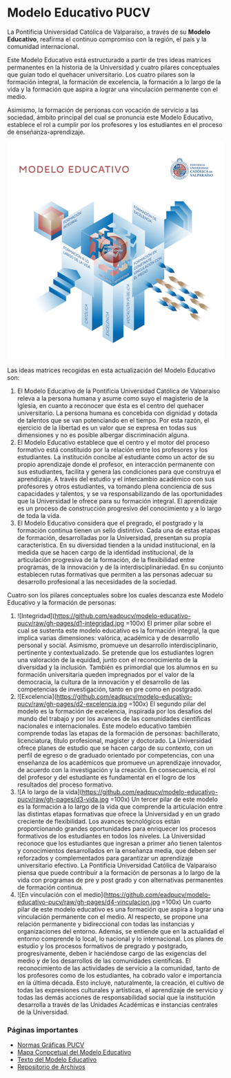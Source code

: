 # Modelo Educativo PUCV

La Pontificia Universidad Católica de Valparaíso, a través de su **Modelo Educativo**, reafirma el continuo compromiso con la región, el país y la comunidad internacional.

Este Modelo Educativo está estructurado a partir de tres ideas matrices permanentes en la historia de la Universidad y cuatro pilares conceptuales que guían todo el quehacer universitario. Los cuatro pilares son la formación integral, la formación de excelencia, la formación a lo largo de la vida y la formación que aspira a lograr una vinculación permanente con el medio.

Asimismo, la formación de personas con vocación de servicio a las sociedad, ámbito principal del cual se pronuncia este Modelo Educativo, establece el rol a cumplir por los profesores y los estudiantes en el proceso de enseñanza-aprendizaje.

![Digrama del Modelo Educativo de la Pontificia Universidad Católica de Valparaíso](https://github.com/eadpucv/modelo-educativo-pucv/raw/gh-pages/me-sm.jpg)

Las ideas matrices recogidas en esta actualización del Modelo Educativo son:

 1. El Modelo Educativo de la Pontificia Universidad Católica de Valparaíso releva a la persona humana y asume como suyo el magisterio de la Iglesia, en cuanto a reconocer que ésta es el centro del quehacer universitario. La persona humana es concebida con dignidad y dotada de talentos que se van potenciando en el tiempo. Por esta razón, el ejercicio de la libertad es un valor que se expresa en todas sus dimensiones y no es posible albergar discriminación alguna.
 2. El Modelo Educativo establece que el centro y el motor del proceso formativo está constituido por la relación entre los profesores y los estudiantes. La institución concibe al estudiante como un actor de su propio aprendizaje donde el profesor, en interacción permanente con sus estudiantes, facilita y genera las condiciones para que construya el aprendizaje. A través del estudio y el intercambio académico con sus profesores y otros estudiantes, va tomando plena conciencia de sus capacidades y talentos, y se va responsabilizando de las oportunidades que la Universidad le ofrece para su formación integral. El aprendizaje es un proceso de construcción progresivo del conocimiento y a lo largo de toda la vida.
 3. El Modelo Educativo considera que el pregrado, el postgrado y la formación continua tienen un sello distintivo. Cada una de estas etapas de formación, desarrolladas por la Universidad, presentan su propia característica. En su diversidad tienden a la unidad institucional, en la medida que se hacen cargo de la identidad institucional, de la articulación progresiva de la formación, de la flexibilidad entre programas, de la innovación y de la interdisciplinariedad. En su conjunto establecen rutas formativas que permiten a las personas adecuar su desarrollo profesional a las necesidades de la sociedad.

Cuatro son los pilares conceptuales sobre los cuales descanza este Modelo Educativo y la formación de personas:

 1. ![Integridad](https://github.com/eadpucv/modelo-educativo-pucv/raw/gh-pages/d1-integridad.jpg =100x) El primer pilar sobre el cual se sustenta este modelo educativo es la formación integral, la que implica varias dimensiones: valórica, académica y de desarrollo personal y social. Asimismo, promueve un desarrollo interdisciplinario, pertinente y contextualizado. Se pretende que los estudiantes logren una valoración de la equidad, junto con el reconocimiento de la diversidad y la inclusión. También es primordial que los alumnos en su formación universitaria queden impregnados por el valor de la democracia, la cultura de la innovación y el desarrollo de las competencias de investigación, tanto en pre como en postgrado.
 2. ![Excelencia](https://github.com/eadpucv/modelo-educativo-pucv/raw/gh-pages/d2-excelencia.jpg =100x) El segundo pilar del modelo es la formación de excelencia, inspirada por los desafíos del mundo del trabajo y por los avances de las comunidades científicas nacionales e internacionales. Este modelo educativo también comprende todas las etapas de la formación de personas: bachillerato, licenciatura, título profesional, magister y doctorado. La Universidad ofrece planes de estudio que se hacen cargo de su contexto, con un perfil de egreso o de graduado orientado por competencias, con una enseñanza de los académicos que promueve un aprendizaje innovador, de acuerdo con la investigación y la creación. En consecuencia, el rol del profesor y del estudiante es fundamental en el logro de los resultados del proceso formativo.
 3. ![A lo largo de la vida](https://github.com/eadpucv/modelo-educativo-pucv/raw/gh-pages/d3-vida.jpg =100x) Un tercer pilar de este modelo es la formación a lo largo de la vida que comprende la articulación entre las distintas etapas formativas que ofrece la Universidad y en un grado creciente de flexibilidad. Los avances tecnológicos están proporcionando grandes oportunidades para enriquecer los procesos formativos de los estudiantes en todos los niveles. La Universidad reconoce que los estudiantes que ingresan a primer año tienen talentos y conocimientos desarrollados en la enseñanza media, que deben ser reforzados y complementados para garantizar un aprendizaje universitario efectivo. La Pontificia Universidad Católica de Valparaíso piensa que puede contribuir a la formación de personas a lo largo de la vida con programas de pre y post grado y con alternativas permanentes de formación continua.
 4. ![En vinculación con el medio](https://github.com/eadpucv/modelo-educativo-pucv/raw/gh-pages/d4-vinculacion.jpg =100x) Un cuarto pilar de este modelo educativo es una formación que aspira a lograr una vinculación permanente con el medio. Al respecto, se propone una relación permanente y bidireccional con todas las instancias y organizaciones del entorno. Además, se entiende que en la actualidad el entorno comprende lo local, lo nacional y lo internacional. Los planes de estudio y los procesos formativos de pregrado y postgrado, progresivamente, deben ir haciéndose cargo de las exigencias del medio y de los desarrollos de las comunidades científicas. El reconocimiento de las actividades de servicio a la comunidad, tanto de los profesores como de los estudiantes, ha cobrado valor e importancia en la última década. Esto incluye, naturalmente, la creación, el cultivo de todas las expresiones culturales y artísticas, el aprendizaje de servicio y todas las demás acciones de responsabilidad social que la institución desarrolla a través de las Unidades Académicas e instancias centrales de la Universidad.

### Páginas importantes

- [Normas Gráficas PUCV](http://www.pucv.cl/pucv/normas-graficas-pucv/2016-08-08/102354.html)
- [Mapa Conpcetual del Modelo Educativo](https://cmapscloud.ihmc.us/viewer/cmap/1VTQFSK9D-J9R6V0-3X49Y5)
- [Texto del Modelo Educativo](https://docs.google.com/document/d/e/2PACX-1vQOtIiBpgDfYI-_8dCaCK3EsqZ_wfY5ZbVco_t9LvyMMhpe_DIyZ4tUI40QCNgwvA/pub)
- [Repositorio de Archivos](https://github.com/eadpucv/modelo-educativo-pucv)